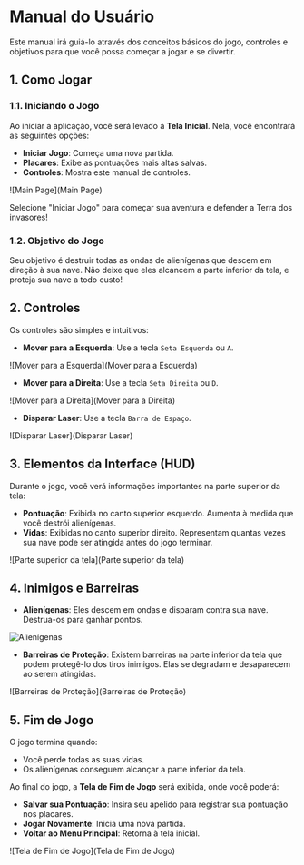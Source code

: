 # Manual do Usuário

Este manual irá guiá-lo através dos conceitos básicos do jogo, controles e objetivos para que você possa começar a jogar e se divertir.

## 1. Como Jogar

### 1.1. Iniciando o Jogo

Ao iniciar a aplicação, você será levado à **Tela Inicial**. Nela, você encontrará as seguintes opções:

*   **Iniciar Jogo**: Começa uma nova partida.
*   **Placares**: Exibe as pontuações mais altas salvas.
*   **Controles**: Mostra este manual de controles.

![Main Page](Main Page)

Selecione "Iniciar Jogo" para começar sua aventura e defender a Terra dos invasores!

### 1.2. Objetivo do Jogo

Seu objetivo é destruir todas as ondas de alienígenas que descem em direção à sua nave. Não deixe que eles alcancem a parte inferior da tela, e proteja sua nave a todo custo!

## 2. Controles

Os controles são simples e intuitivos:

*   **Mover para a Esquerda**: Use a tecla `Seta Esquerda` ou `A`.

![Mover para a Esquerda](Mover para a Esquerda)
  
* **Mover para a Direita**: Use a tecla `Seta Direita` ou `D`.

![Mover para a Direita](Mover para a Direita)

*   **Disparar Laser**: Use a tecla `Barra de Espaço`.

![Disparar Laser](Disparar Laser)

## 3. Elementos da Interface (HUD)
Durante o jogo, você verá informações importantes na parte superior da tela:

*   **Pontuação**: Exibida no canto superior esquerdo. Aumenta à medida que você destrói alienígenas.
*   **Vidas**: Exibidas no canto superior direito. Representam quantas vezes sua nave pode ser atingida antes do jogo terminar.

![Parte superior da tela](Parte superior da tela)

## 4. Inimigos e Barreiras

*   **Alienígenas**: Eles descem em ondas e disparam contra sua nave. Destrua-os para ganhar pontos.

![Alienígenas](Alienígenas)

* **Barreiras de Proteção**: Existem barreiras na parte inferior da tela que podem protegê-lo dos tiros inimigos. Elas se degradam e desaparecem ao serem atingidas.

![Barreiras de Proteção](Barreiras de Proteção)

## 5. Fim de Jogo

O jogo termina quando:

*   Você perde todas as suas vidas.
*   Os alienígenas conseguem alcançar a parte inferior da tela.

Ao final do jogo, a **Tela de Fim de Jogo** será exibida, onde você poderá:

*   **Salvar sua Pontuação**: Insira seu apelido para registrar sua pontuação nos placares.
*   **Jogar Novamente**: Inicia uma nova partida.
*   **Voltar ao Menu Principal**: Retorna à tela inicial.

![Tela de Fim de Jogo](Tela de Fim de Jogo)
